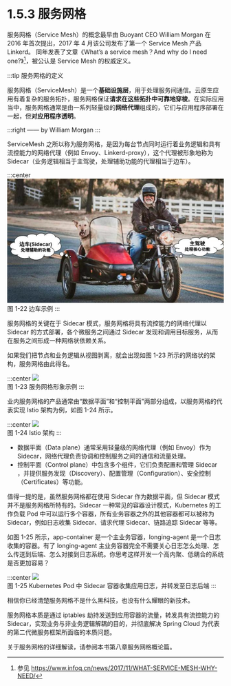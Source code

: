 # 1.5.3 服务网格

服务网格（Service Mesh）的概念最早由 Buoyant CEO William Morgan 在 2016 年首次提出，2017 年 4 月该公司发布了第一个 Service Mesh 产品 Linkerd。 同年发表了文章《What’s a service mesh？And why do I need one?》[^1]，被公认是 Service Mesh 的权威定义。

:::tip 服务网格的定义

服务网格（ServiceMesh）是一个**基础设施层**，用于处理服务间通信。云原生应用有着复杂的服务拓扑，服务网格保证**请求在这些拓扑中可靠地穿梭**。在实际应用当中，服务网格通常是由一系列轻量级的**网络代理**组成的，它们与应用程序部署在一起，但**对应用程序透明**。

:::right
—— by William Morgan
:::

ServiceMesh 之所以称为服务网格，是因为每台节点同时运行着业务逻辑和具有流控能力的网络代理（例如 Envoy、Linkerd-proxy），这个代理被形象地称为 Sidecar（业务逻辑相当于主驾驶，处理辅助功能的代理相当于边车）。

:::center
  ![](../assets/sidecar-example.jpg)<br/>
  图 1-22 边车示例
:::

服务网格的关键在于 Sidecar 模式，服务网格将具有流控能力的网络代理以 Sidecar 的方式部署，各个微服务之间通过 Sidecar 发现和调用目标服务，从而在服务之间形成一种网络状依赖关系。

如果我们把节点和业务逻辑从视图剥离，就会出现如图 1-23 所示的网络状的架构，服务网格由此得名。

:::center
  ![](../assets/service-mesh.png)<br/>
  图 1-23 服务网格形象示例
:::

业内服务网格的产品通常由“数据平面”和“控制平面”两部分组成，以服务网格的代表实现 Istio 架构为例，如图 1-24 所示。

:::center
  ![](../assets/service-mesh-arc.svg)<br/>
  图 1-24 Istio 架构
:::

- 数据平面（Data plane）通常采用轻量级的网络代理（例如 Envoy）作为 Sidecar，网络代理负责协调和控制服务之间的通信和流量处理。
- 控制平面（Control plane）中包含多个组件，它们负责配置和管理 Sidecar ，并提供服务发现（Discovery）、配置管理（Configuration）、安全控制（Certificates）等功能。


值得一提的是，虽然服务网格都在使用 Sidecar 作为数据平面，但 Sidecar 模式并不是服务网格所特有的。Sidecar 一种常见的容器设计模式，Kubernetes 的工作负载 Pod 中可以运行多个容器，所有业务容器之外的其他容器都可以被称为 Sidecar，例如日志收集 Sidecar、请求代理 Sidecar、链路追踪 Sidecar 等等。

如图 1-25 所示，app-container 是一个主业务容器，longing-agent 是一个日志收集的容器。有了 longing-agent 主业务容器完全不需要关心日志怎么处理、怎么传送到后端、怎么对接到日志系统。你思考这样开发一个高内聚、低耦合的系统是否更加容易？

:::center
  ![](../assets/k8s-sidecar.png)<br/>
  图 1-25 Kubernetes Pod 中 Sidecar 容器收集应用日志，并转发至日志后端
:::

相信你已经清楚服务网格不是什么黑科技，也没有什么耀眼的新技术。

服务网格本质是通过 iptables 劫持发送到应用容器的流量，转发具有流控能力的 Sidecar，实现业务与非业务逻辑解耦的目的，并彻底解决 Spring Cloud 为代表的第二代微服务框架所面临的本质问题。

关于服务网格的详细解读，请参阅本书第八章服务网格概论篇。

[^1]: 参见 https://www.infoq.cn/news/2017/11/WHAT-SERVICE-MESH-WHY-NEED/
[^2]: 参见 https://istio.io/v1.15/blog/2021/proxyless-grpc/
[^3]: 参见 https://istio.io/latest/zh/blog/2023/ambient-merged-istio-main/
 
